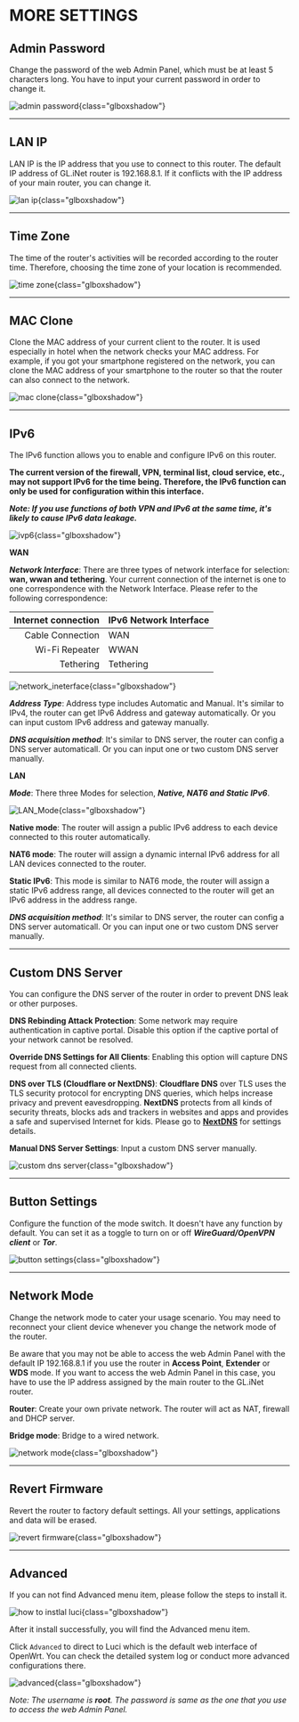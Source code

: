 # MORE SETTINGS

## Admin Password

Change the password of the web Admin Panel, which must be at least 5 characters long. You have to input your current password in order to change it.

![admin password](https://static.gl-inet.com/docs/en/3/setup/brume/more_settings/admin_password.png){class="glboxshadow"}

---

## LAN IP

LAN IP is the IP address that you use to connect to this router. The default IP address of GL.iNet router is 192.168.8.1. If it conflicts with the IP address of your main router, you can change it.

![lan ip](https://static.gl-inet.com/docs/en/3/setup/brume/more_settings/lan_ip.png){class="glboxshadow"}

---

## Time Zone

The time of the router's activities will be recorded according to the router time. Therefore, choosing the time zone of your location is recommended.

![time zone](https://static.gl-inet.com/docs/en/3/setup/brume/more_settings/time_zone.png){class="glboxshadow"}

---

## MAC Clone

Clone the MAC address of your current client to the router. It is used especially in hotel when the network checks your MAC address. For example, if you got your smartphone registered on the network, you can clone the MAC address of your smartphone to the router so that the router can also connect to the network.

![mac clone](https://static.gl-inet.com/docs/en/3/setup/mini_router/more_settings/mac_clone.jpg){class="glboxshadow"}

---

## IPv6

The IPv6 function allows you to enable and configure IPv6 on this router. 

**The current version of the firewall, VPN, terminal list, cloud service, etc., may not support IPv6 for the time being. Therefore, the IPv6 function can only be used for configuration within this interface.**

_**Note: If you use functions of both VPN and IPv6 at the same time, it's likely to cause IPv6 data leakage.**_


![ivp6](https://static.gl-inet.com/docs/en/3/setup/mt1300/IPv6.jpg){class="glboxshadow"}

**WAN**

_**Network Interface**_: There are three types of network interface for selection: **wan, wwan and tethering**. 
Your current connection of the internet is one to one correspondence with the Network Interface. Please refer to the following correspondence: 

|            Internet connection| IPv6 Network Interface |
| ----------------------------: | :--------------------- |
|              Cable Connection | WAN                    |
|                Wi-Fi Repeater | WWAN                   |
|                      Tethering| Tethering              |


![network_ineterface](https://static.gl-inet.com/docs/en/3/setup/mt1300/IPv6_NetworkInterface.jpg){class="glboxshadow"}

_**Address Type**_: Address type includes Automatic and Manual. It's similar to IPv4, the router can get IPv6 Address and gateway automatically. Or you can input custom IPv6 address and gateway manually. 

_**DNS acquisition method**_: It's similar to DNS server, the router can config a DNS server automaticall. Or you can input one or two custom DNS server manually.

**LAN**

_**Mode**_: There three Modes for selection, _**Native, NAT6 and Static IPv6**_.

![LAN_Mode](https://static.gl-inet.com/docs/en/3/setup/mt1300/IPv6_mode.jpg){class="glboxshadow"}

**Native mode**: 
The router will assign a public IPv6 address to each device connected to this router automatically. 

**NAT6 mode**: The router will assign a dynamic internal IPv6 address for all LAN devices connected to the router.

**Static IPv6**: This mode is similar to NAT6 mode, the router will assign a static IPv6 address range, all devices connected to the router will get an IPv6 address in the address range. 



_**DNS acquisition method**_: It's similar to DNS server, the router can config a DNS server automaticall. Or you can input one or two custom DNS server manually.

---
## Custom DNS Server

You can configure the DNS server of the router in order to prevent DNS leak or other purposes.

**DNS Rebinding Attack Protection**: Some network may require authentication in captive portal. Disable this option if the captive portal of your network cannot be resolved.

**Override DNS Settings for All Clients**: Enabling this option will capture DNS request from all connected clients.

**DNS over TLS (Cloudflare or NextDNS)**: 
**Cloudflare DNS** over TLS uses the TLS security protocol for encrypting DNS queries, which helps increase privacy and prevent eavesdropping.
**NextDNS** protects from all kinds of security threats, blocks ads and trackers in websites and apps and provides a safe and supervised Internet for kids. Please go to [**NextDNS**](../../../tutorials/nextdns/) for settings details. 



**Manual DNS Server Settings**: Input a custom DNS server manually.

![custom dns server](https://static.gl-inet.com/docs/en/3/setup/brume/more_settings/custom_dns.png){class="glboxshadow"}

---

## Button Settings

Configure the function of the mode switch. It doesn't have any function by default. You can set it as a toggle to turn on or off _**WireGuard/OpenVPN client**_ or _**Tor**_.

![button settings](https://static.gl-inet.com/docs/en/3/setup/mini_router/more_settings/button_settings.jpg){class="glboxshadow"}


---
## Network Mode

Change the network mode to cater your usage scenario. You may need to reconnect your client device whenever you change the network mode of the router.

Be aware that you may not be able to access the web Admin Panel with the default IP 192.168.8.1 if you use the router in **Access Point**, **Extender** or **WDS** mode. If you want to access the web Admin Panel in this case, you have to use the IP address assigned by the main router to the GL.iNet router.

**Router**: Create your own private network. The router will act as NAT, firewall and DHCP server.

**Bridge mode**: Bridge to a wired network.

![network mode](https://static.gl-inet.com/docs/en/3/setup/mini_router/more_settings/network_mode.jpg){class="glboxshadow"}

---

## Revert Firmware

Revert the router to factory default settings. All your settings, applications and data will be erased.

![revert firmware](https://static.gl-inet.com/docs/en/3/setup/brume/more_settings/revert_firmware.png){class="glboxshadow"}

---

## Advanced

If you can not find Advanced menu item, please follow the steps to install it.

![how to instlal luci](https://static.gl-inet.com/docs/en/3/setup/mudi/more_settings/how_to_install_luci.png){class="glboxshadow"}

After it install successfully, you will find the Advanced menu item.

Click `Advanced` to direct to Luci which is the default web interface of OpenWrt. You can check the detailed system log or conduct more advanced configurations there.

![advanced](https://static.gl-inet.com/docs/en/3/setup/mt1300/Luci.png){class="glboxshadow"}

*Note: The username is **root**. The password is same as the one that you use to access the web Admin Panel.*